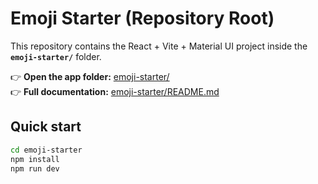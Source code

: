 # Emoji Starter (Repository Root)

This repository contains the React + Vite + Material UI project inside the **`emoji-starter/`** folder.

👉 **Open the app folder:** [emoji-starter/](emoji-starter/)  
👉 **Full documentation:** [emoji-starter/README.md](emoji-starter/README.md)

## Quick start
```bash
cd emoji-starter
npm install
npm run dev
